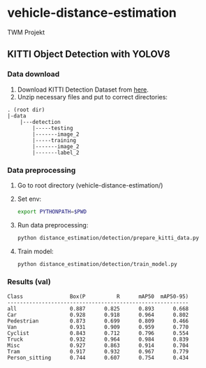 # vehicle-distance-estimation

TWM Projekt

## KITTI Object Detection with YOLOV8

### Data download

1) Download KITTI Detection Dataset from [here](https://www.cvlibs.net/datasets/kitti/eval_object.php?obj_benchmark=2d).
2) Unzip necessary files and put to correct directories:

```
. (root dir)
|-data
    |---detection
        |-----testing
        |-------image_2
        |-----training
        |-------image_2
        |-------label_2
```

### Data preprocessing

1) Go to root directory (vehicle-distance-estimation/)

2) Set env:

    ```sh
    export PYTHONPATH=$PWD
    ```

3) Run data preprocessing:

    ```sh
    python distance_estimation/detection/prepare_kitti_data.py
    ```

4) Train model:

    ```sh
    python distance_estimation/detection/train_model.py
    ```

### Results (val)

```
Class               Box(P          R      mAP50  mAP50-95) 
----------------------------------------------------------
all                 0.887      0.825      0.893      0.668
Car                 0.928      0.918      0.964      0.802
Pedestrian          0.873      0.699      0.809      0.466
Van                 0.931      0.909      0.959      0.770
Cyclist             0.843      0.712      0.796      0.554
Truck               0.932      0.964      0.984      0.839
Misc                0.927      0.863      0.914      0.704
Tram                0.917      0.932      0.967      0.779
Person_sitting      0.744      0.607      0.754      0.434
```
